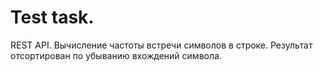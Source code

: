 # Test task.
REST API. Вычисление частоты встречи символов в строке. Результат отсортирован по убыванию вхождений символа.
